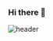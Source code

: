 ### Hi there 👋

![header](https://capsule-render.vercel.app/api?type=waving&height=250&section=header&fontSize=50&text=Welcome%20&desc=hyerim's%20Github%20profile&fontColor=white)
